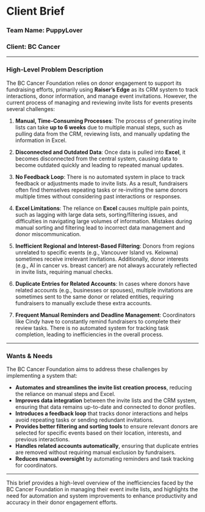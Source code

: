 
# Client Brief

### **Team Name**: PuppyLover


### **Client**: BC Cancer
---

### **High-Level Problem Description**

The BC Cancer Foundation relies on donor engagement to support its fundraising efforts, primarily using **Raiser’s Edge** as its CRM system to track interactions, donor information, and manage event invitations. However, the current process of managing and reviewing invite lists for events presents several challenges:

1. **Manual, Time-Consuming Processes**: The process of generating invite lists can take **up to 6 weeks** due to multiple manual steps, such as pulling data from the CRM, reviewing lists, and manually updating the information in Excel.

2. **Disconnected and Outdated Data**: Once data is pulled into **Excel**, it becomes disconnected from the central system, causing data to become outdated quickly and leading to repeated manual updates.

3. **No Feedback Loop**: There is no automated system in place to track feedback or adjustments made to invite lists. As a result, fundraisers often find themselves repeating tasks or re-inviting the same donors multiple times without considering past interactions or responses.

4. **Excel Limitations**: The reliance on **Excel** causes multiple pain points, such as lagging with large data sets, sorting/filtering issues, and difficulties in navigating large volumes of information. Mistakes during manual sorting and filtering lead to incorrect data management and donor miscommunication.

5. **Inefficient Regional and Interest-Based Filtering**: Donors from regions unrelated to specific events (e.g., Vancouver Island vs. Kelowna) sometimes receive irrelevant invitations. Additionally, donor interests (e.g., AI in cancer vs. breast cancer) are not always accurately reflected in invite lists, requiring manual checks.

6. **Duplicate Entries for Related Accounts**: In cases where donors have related accounts (e.g., businesses or spouses), multiple invitations are sometimes sent to the same donor or related entities, requiring fundraisers to manually exclude these extra accounts.

7. **Frequent Manual Reminders and Deadline Management**: Coordinators like Cindy have to constantly remind fundraisers to complete their review tasks. There is no automated system for tracking task completion, leading to inefficiencies in the overall process.

---

### **Wants & Needs**

The BC Cancer Foundation aims to address these challenges by implementing a system that:

- **Automates and streamlines the invite list creation process**, reducing the reliance on manual steps and Excel.
- **Improves data integration** between the invite lists and the CRM system, ensuring that data remains up-to-date and connected to donor profiles.
- **Introduces a feedback loop** that tracks donor interactions and helps avoid repeating tasks or sending redundant invitations.
- **Provides better filtering and sorting tools** to ensure relevant donors are selected for specific events based on their location, interests, and previous interactions.
- **Handles related accounts automatically**, ensuring that duplicate entries are removed without requiring manual exclusion by fundraisers.
- **Reduces manual oversight** by automating reminders and task tracking for coordinators.

---

This brief provides a high-level overview of the inefficiencies faced by the BC Cancer Foundation in managing their event invite lists, and highlights the need for automation and system improvements to enhance productivity and accuracy in their donor engagement efforts.
